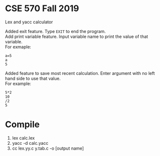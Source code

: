 # CSE 570 Fall 2019

Lex and yacc calculator

Added exit feature. Type ```EXIT``` to end the program.  
Add print variable feature. Input variable name to print the value of that variable.  
For exmaple:  
```
a=5
a
5
```
Added feature to save most recent calculation. Enter argument with no left hand side to use that value.  
For example:
```
5*2
10
/2
5
```

# Compile 
1. lex calc.lex
2. yacc -d calc.yacc
3. cc lex.yy.c y.tab.c -o [output name]
